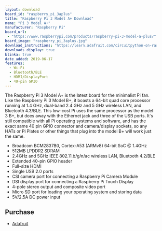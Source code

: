 ```yaml
---
layout: download
board_id: "raspberry_pi_3aplus"
title: "Raspberry Pi 3 Model A+ Download"
name: "Pi 3 Model A+"
manufacturer: "Raspberry Pi"
board_url:
 - "https://www.raspberrypi.com/products/raspberry-pi-3-model-a-plus/"
board_image: "raspberry_pi_3aplus.jpg"
download_instructions: "https://learn.adafruit.com/circuitpython-on-raspberrypi-linux/installing-circuitpython-on-raspberry-pi"
downloads_display: true
blinka: true
date_added: 2019-06-17
features:
  - Wi-Fi
  - Bluetooth/BLE
  - HDMI/DisplayPort
  - 40-pin GPIO
---
```


The Raspberry Pi 3 Model A+ is the latest board for the minimalist Pi fan. Like the Raspberry Pi 3 Model B+, it boasts a 64-bit quad core processor running at 1.4 GHz, dual-band 2.4 GHz and 5 GHz wireless LAN, and Bluetooth 4.3/BLE. This low-cost Pi uses the same processor as the model 3 B+, but does away with the Ethernet jack and three of the USB ports. It's still compatible with all Pi operating systems and software, and has the exact same 40 pin GPIO connector and camera/display sockets, so any HATs or Pi Plates or other things that plug into the model B+ will work just the same.

- Broadcom BCM2837B0, Cortex-A53 (ARMv8) 64-bit SoC @ 1.4GHz
- 512MB LPDDR2 SDRAM
- 2.4GHz and 5GHz IEEE 802.11.b/g/n/ac wireless LAN, Bluetooth 4.2/BLE
- Extended 40-pin GPIO header
- Full-size HDMI
- Single USB 2.0 ports
- CSI camera port for connecting a Raspberry Pi Camera Module
- DSI display port for connecting a Raspberry Pi Touch Display
- 4-pole stereo output and composite video port
- Micro SD port for loading your operating system and storing data
- 5V/2.5A DC power input

## Purchase
* [Adafruit](https://www.adafruit.com/product/4027)
